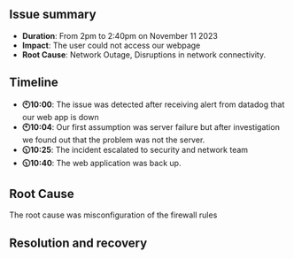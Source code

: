 ## Issue summary
+ **Duration**: From 2pm to 2:40pm on November 11 2023
+ **Impact**: The user could not access our webpage
+ **Root Cause**: Network Outage,  Disruptions in network connectivity.
## Timeline
+ **🕙10:00**: The issue was detected after receiving alert from datadog that our web app is down
+ **🕙10:04**: Our first assumption was server failure but after investigation we found out that the problem was not the server.
+ **🕥10:25**: The incident escalated to security and network team
+ **🕥10:40**: The web application was back up.
## Root Cause
The root cause was misconfiguration of the firewall rules
## Resolution and recovery


